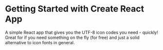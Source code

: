 # Getting Started with Create React App

A simple React app that gives you the UTF-8 icon codes you need - quickly! Great for if you need something on the fly (for free) and just a solid alternative to icon fonts in general.
